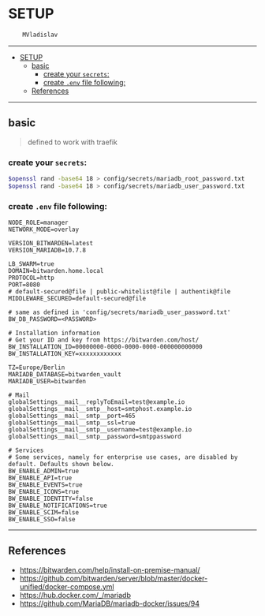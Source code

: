 # SETUP

```sh
    MVladislav
```

---

- [SETUP](#setup)
  - [basic](#basic)
    - [create your `secrets`:](#create-your-secrets)
    - [create `.env` file following:](#create-env-file-following)
  - [References](#references)

---

## basic

> defined to work with traefik

### create your `secrets`:

```sh
$openssl rand -base64 18 > config/secrets/mariadb_root_password.txt
$openssl rand -base64 18 > config/secrets/mariadb_user_password.txt
```

### create `.env` file following:

```env
NODE_ROLE=manager
NETWORK_MODE=overlay

VERSION_BITWARDEN=latest
VERSION_MARIADB=10.7.8

LB_SWARM=true
DOMAIN=bitwarden.home.local
PROTOCOL=http
PORT=8080
# default-secured@file | public-whitelist@file | authentik@file
MIDDLEWARE_SECURED=default-secured@file

# same as defined in 'config/secrets/mariadb_user_password.txt'
BW_DB_PASSWORD=<PASSWORD>

# Installation information
# Get your ID and key from https://bitwarden.com/host/
BW_INSTALLATION_ID=00000000-0000-0000-0000-000000000000
BW_INSTALLATION_KEY=xxxxxxxxxxxx

TZ=Europe/Berlin
MARIADB_DATABASE=bitwarden_vault
MARIADB_USER=bitwarden

# Mail
globalSettings__mail__replyToEmail=test@example.io
globalSettings__mail__smtp__host=smtphost.example.io
globalSettings__mail__smtp__port=465
globalSettings__mail__smtp__ssl=true
globalSettings__mail__smtp__username=test@example.io
globalSettings__mail__smtp__password=smtppassword

# Services
# Some services, namely for enterprise use cases, are disabled by default. Defaults shown below.
BW_ENABLE_ADMIN=true
BW_ENABLE_API=true
BW_ENABLE_EVENTS=true
BW_ENABLE_ICONS=true
BW_ENABLE_IDENTITY=false
BW_ENABLE_NOTIFICATIONS=true
BW_ENABLE_SCIM=false
BW_ENABLE_SSO=false
```

---

## References

- <https://bitwarden.com/help/install-on-premise-manual/>
- <https://github.com/bitwarden/server/blob/master/docker-unified/docker-compose.yml>
- <https://hub.docker.com/_/mariadb>
- <https://github.com/MariaDB/mariadb-docker/issues/94>
